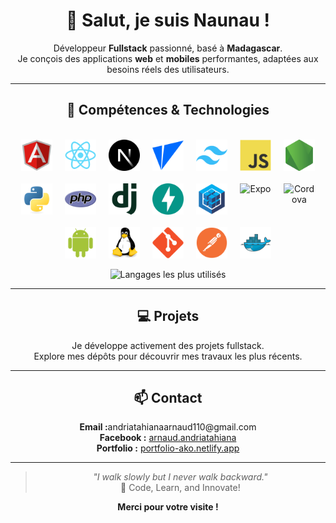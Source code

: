 <h1 align="center">👋 Salut, je suis Naunau !</h1>

<p align="center">
  Développeur <strong>Fullstack</strong> passionné, basé à <strong>Madagascar</strong>.<br>
  Je conçois des applications <strong>web</strong> et <strong>mobiles</strong> performantes, adaptées aux besoins réels des utilisateurs.
</p>

<hr>

<h2 align="center">🚀 Compétences & Technologies</h2>

<br>

<div align="center">
  <div style="display: flex; flex-wrap: wrap; justify-content: center; gap: 20px; max-width: 700px;">
    <img src="https://raw.githubusercontent.com/devicons/devicon/master/icons/angularjs/angularjs-original.svg" alt="Angular" width="50" height="50" title="Angular"/>
    <img src="https://raw.githubusercontent.com/devicons/devicon/master/icons/react/react-original.svg" alt="React" width="50" height="50" title="React"/>
    <img src="https://raw.githubusercontent.com/devicons/devicon/master/icons/nextjs/nextjs-original.svg" alt="Next.js" width="50" height="50" title="Next.js"/>
    <img src="https://raw.githubusercontent.com/devicons/devicon/master/icons/vite/vite-original.svg" alt="Vite" width="50" height="50" title="Vite"/>
    <img src="https://raw.githubusercontent.com/devicons/devicon/master/icons/tailwindcss/tailwindcss-original.svg" alt="TailwindCSS" width="50" height="50" title="TailwindCSS"/>
    <img src="https://raw.githubusercontent.com/devicons/devicon/master/icons/javascript/javascript-original.svg" alt="JavaScript" width="50" height="50" title="JavaScript"/>
    <img src="https://raw.githubusercontent.com/devicons/devicon/master/icons/nodejs/nodejs-original.svg" alt="Node.js" width="50" height="50" title="Node.js"/>
    <img src="https://raw.githubusercontent.com/devicons/devicon/master/icons/python/python-original.svg" alt="Python" width="50" height="50" title="Python"/>
    <img src="https://raw.githubusercontent.com/devicons/devicon/master/icons/php/php-original.svg" alt="PHP" width="50" height="50" title="PHP"/>
    <img src="https://raw.githubusercontent.com/devicons/devicon/master/icons/django/django-plain.svg" alt="Django" width="50" height="50" title="Django"/>
    <img src="https://raw.githubusercontent.com/devicons/devicon/master/icons/fastapi/fastapi-original.svg" alt="REST API" width="50" height="50" title="REST API"/>
    <img src="https://raw.githubusercontent.com/devicons/devicon/master/icons/sequelize/sequelize-original.svg" alt="Sequelize CLI" width="50" height="50" title="Sequelize CLI"/>
    <img src="https://simpleicons.org/icons/expo.svg" alt="Expo" width="50" height="50" title="Expo"/>
    <img src="https://simpleicons.org/icons/apachecordova.svg" alt="Cordova" width="50" height="50" title="Cordova"/>
    <img src="https://raw.githubusercontent.com/devicons/devicon/master/icons/android/android-original.svg" alt="Android" width="50" height="50" title="Android"/>
    <img src="https://raw.githubusercontent.com/devicons/devicon/master/icons/linux/linux-original.svg" alt="Linux" width="50" height="50" title="Linux"/>
    <img src="https://raw.githubusercontent.com/devicons/devicon/master/icons/git/git-original.svg" alt="Git" width="50" height="50" title="Git"/>
    <img src="https://raw.githubusercontent.com/devicons/devicon/master/icons/postman/postman-original.svg" alt="Postman" width="50" height="50" title="Postman"/>
    <img src="https://raw.githubusercontent.com/devicons/devicon/master/icons/docker/docker-original.svg" alt="Docker" width="50" height="50" title="Docker"/>
  </div>
</div>

<br>

<div align="center">
  <img src="https://github-readme-stats.vercel.app/api/top-langs/?username=Nau-stack-110&theme=dracula&layout=compact&card_width=320&hide_border=true&hide=html,css" alt="Langages les plus utilisés"/>
</div>

<hr>

<h2 align="center">💻 Projets</h2>

<p align="center">
  Je développe activement des projets fullstack.<br>
  Explore mes dépôts pour découvrir mes travaux les plus récents.
</p>

<hr>

<h2 align="center">📫 Contact</h2>

<p align="center">
  <strong>Email :</strong><a>andriatahianaarnaud110@gmail.com</a><br>
  <strong>Facebook :</strong> <a href="https://www.facebook.com/arnaud.andriatahiana">arnaud.andriatahiana</a><br>
  <strong>Portfolio :</strong> <a href="https://portfolio-ako.netlify.app">portfolio-ako.netlify.app</a>
</p>

<hr>

<blockquote align="center">
  <em>"I walk slowly but I never walk backward."</em><br>
  🌟 Code, Learn, and Innovate!
</blockquote>

<p align="center"><strong>Merci pour votre visite !</strong></p>

